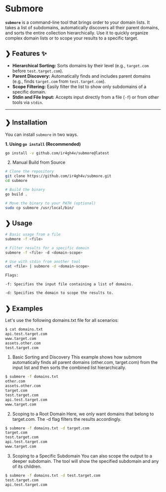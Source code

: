 # Submore

**`submore`** is a command-line tool that brings order to your domain lists. It takes a list of subdomains, automatically discovers all their parent domains, and sorts the entire collection hierarchically. Use it to quickly organize complex domain lists or to scope your results to a specific target.

## ❯ Features ✨

* **Hierarchical Sorting:** Sorts domains by their level (e.g., `target.com` before `test.target.com`).
* **Parent Discovery:** Automatically finds and includes parent domains (e.g., finds `target.com` from `test.target.com`).
* **Scope Filtering:** Easily filter the list to show only subdomains of a specific domain.
* **Stdin and File Input:** Accepts input directly from a file (`-f`) or from other tools via `stdin`.

---

## ❯ Installation

You can install `submore` in two ways.

**1. Using `go install` (Recommended)**
```bash
go install -v github.com/ir4gh4v/submore@latest
```

2. Manual Build from Source
```bash
# Clone the repository
git clone https://github.com/ir4gh4v/submore.git
cd submore

# Build the binary
go build .

# Move the binary to your PATH (optional)
sudo cp submore /usr/local/bin/
````

## ❯ Usage
```bash
# Basic usage from a file
submore -f <file>

# Filter results for a specific domain
submore -f <file> -d <domain-scope>

# Use with stdin from another tool
cat <file> | submore -d <domain-scope>

Flags:

-f: Specifies the input file containing a list of domains.

-d: Specifies the domain to scope the results to.
```

## ❯ Examples
Let's use the following domains.txt file for all scenarios:
```bash
$ cat domains.txt
api.test.target.com
www.target.com
assets.other.com
test.target.com
```

1. Basic Sorting and Discovery
This example shows how submore automatically finds all parent domains (other.com, target.com) from the input list and then sorts the combined list hierarchically.

```bash
$ submore -f domains.txt
other.com
assets.other.com
target.com
test.target.com
api.test.target.com
www.target.com
```

2. Scoping to a Root Domain
Here, we only want domains that belong to target.com. The -d flag filters the results accordingly.

```bash
$ submore -f domains.txt -d target.com
target.com
test.target.com
api.test.target.com
www.target.com
```

3. Scoping to a Specific Subdomain
You can also scope the output to a deeper subdomain. The tool will show the specified subdomain and any of its children.

```bash
$ submore -f domains.txt -d test.target.com
test.target.com
api.test.target.com
```
